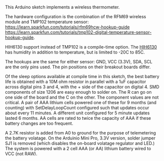 This Arduino sketch implements a wireless thermometer.

The hardware configuration is the combination of the RFM69 wireless module
and TMP102 temperature sensor:
<br/>https://learn.sparkfun.com/tutorials/rfm69hcw-hookup-guide
<br/>https://learn.sparkfun.com/tutorials/tmp102-digital-temperature-sensor-hookup-guide.

HIH6130 support instead of TMP102 is a compile-time option. The 
<a href='https://www.sparkfun.com/products/11295'>HIH6130</a>
has
humidity in addition to temperature, but is limited to -20C to 85C.

The hookups are the same for either sensor: GND, VCC (3.3V), SDA, SCL are the only
pins used. The pin positions on their breakout boards differ.

Of the sleep options available at compile time in this sketch, the best
battery life is obtained with a 10M ohm resistor in parallel with a 1uF
capacitor across digital pins 3 and 4, with the + side of the capacitor on
digital 4. SMD components of size 1206 are easy enough to solder on. The R can
go on one side of the board and the C on the other.
The component values are not critical. A pair of AAA lithium cells
powered one of these for 9 months (and counting) with SetDelayLoopCount 
configured such that updates occur about every 11 minutes. A different unit
configured for 5 minute updates lasted 6 months. AA cells are rated
to twice the capacity of AAA if these battery changes are too frequent.

A 2.7K resistor is added from A0 to ground for the purpose of 
telemetering the battery volatage.
On the Arduinio Mini Pro, 3.3V version, solder jumper SJ1 is removed (which disables
the on-board volatage regulator and LED.)
The system is powered with a 2 cell AAA (or AA) lithium battery wired to VCC (not RAW).



